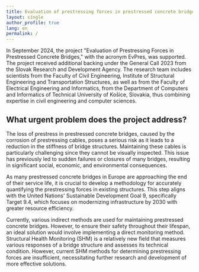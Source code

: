 ```yaml
---
title: Evaluation of prestressing forces in prestressed concrete bridges
layout: single
author_profile: true
lang: en
permalink: /
---
```

<!--
# layout: home 
# use the home layout to add posts to main page
<img src="/images/website_photo.jpg"/>
    <br>
-->

In September 2024, the project "Evaluation of Prestressing Forces in Prestressed Concrete Bridges," with the acronym EvPres, was supported. The project received additional backing under the General Call 2023 from the Slovak Research and Development Agency. The research team includes scientists from the Faculty of Civil Engineering, Institute of Structural Engineering and Transportation Structures, as well as from the Faculty of Electrical Engineering and Informatics, from the Department of Computers and Informatics of Technical University of Košice, Slovakia, thus combining expertise in civil engineering and computer sciences.

## What urgent problem does the project address?

The loss of prestress in prestressed concrete bridges, caused by the corrosion of prestressing cables, poses a serious risk as it leads to a reduction in the stiffness of bridge structures. Maintaining these cables is particularly challenging since they cannot be visually inspected. This issue has previously led to sudden failures or closures of many bridges, resulting in significant social, economic, and environmental consequences.

As many prestressed concrete bridges in Europe are approaching the end of their service life, it is crucial to develop a methodology for accurately quantifying the prestressing forces in existing structures. This step aligns with the United Nations' Sustainable Development Goal 9, specifically Target 9.4, which focuses on modernizing infrastructure by 2030 with greater resource efficiency.


Currently, various indirect methods are used for maintaining prestressed concrete bridges. However, to ensure their safety throughout their lifespan, an ideal solution would involve implementing a direct monitoring method. Structural Health Monitoring (SHM) is a relatively new field that measures various responses of a bridge structure and assesses its technical condition. However, current SHM methods for determining prestressing forces are insufficient, necessitating further research and development of more effective solutions.
